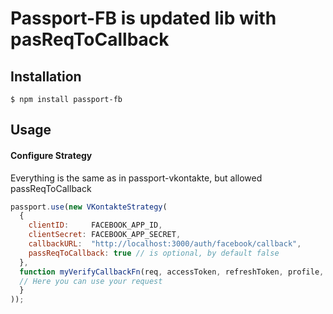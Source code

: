 # Passport-FB is updated lib with pasReqToCallback

## Installation

    $ npm install passport-fb

## Usage

#### Configure Strategy

Everything is the same as in passport-vkontakte, but allowed passReqToCallback

```javascript
passport.use(new VKontakteStrategy(
  {
    clientID:     FACEBOOK_APP_ID,
    clientSecret: FACEBOOK_APP_SECRET,
    callbackURL:  "http://localhost:3000/auth/facebook/callback",
    passReqToCallback: true // is optional, by default false
  },
  function myVerifyCallbackFn(req, accessToken, refreshToken, profile, done) {
  // Here you can use your request
  }
));
```
